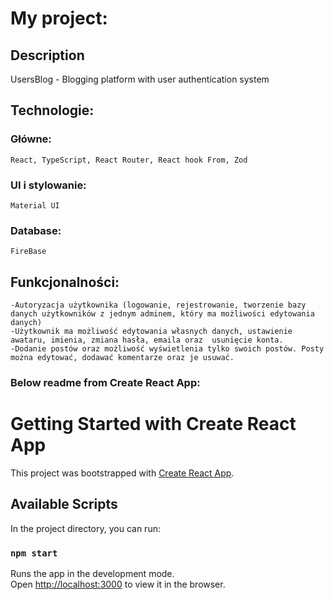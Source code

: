 # My project:

## Description 
UsersBlog - Blogging platform with user authentication system
## Technologie:

### Główne:

    React, TypeScript, React Router, React hook From, Zod

### UI i stylowanie:

    Material UI

### Database:

    FireBase

## Funkcjonalności:

    -Autoryzacja użytkownika (logowanie, rejestrowanie, tworzenie bazy danych użytkowników z jednym adminem, który ma możliwości edytowania danych)
    -Użytkownik ma możliwość edytowania własnych danych, ustawienie awataru, imienia, zmiana hasła, emaila oraz  usunięcie konta.
    -Dodanie postów oraz możliwość wyświetlenia tylko swoich postów. Posty można edytować, dodawać komentarze oraz je usuwać.

### Below readme from Create React App:

# Getting Started with Create React App

This project was bootstrapped with [Create React App](https://github.com/facebook/create-react-app).

## Available Scripts

In the project directory, you can run:

### `npm start`

Runs the app in the development mode.\
Open [http://localhost:3000](http://localhost:3000) to view it in the browser.
